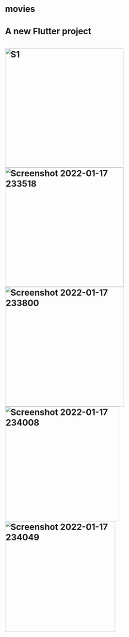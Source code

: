 # movies

<h1>A new Flutter project<h1>

<img width="390" alt="S1" src="https://user-images.githubusercontent.com/71835085/174831560-05bca451-49fa-43ad-aeca-301592883d91.png" >
<img width="391" alt="Screenshot 2022-01-17 233518" src="https://user-images.githubusercontent.com/71835085/174831655-22ae7cd0-da75-4cb0-aeae-83339ec764c6.png">

<img width="392" alt="Screenshot 2022-01-17 233800" src="https://user-images.githubusercontent.com/71835085/174832119-9aec8ee0-81cd-4db7-bbe8-8f71d12bc23a.png">
<img width="376" alt="Screenshot 2022-01-17 234008" src="https://user-images.githubusercontent.com/71835085/174832127-72e65c44-88a5-4827-bc83-e3b1689e9bdc.png">
<img width="363" alt="Screenshot 2022-01-17 234049" src="https://user-images.githubusercontent.com/71835085/174832135-fd7542db-e2ed-4850-9d3f-07ebeeaf3547.png">
